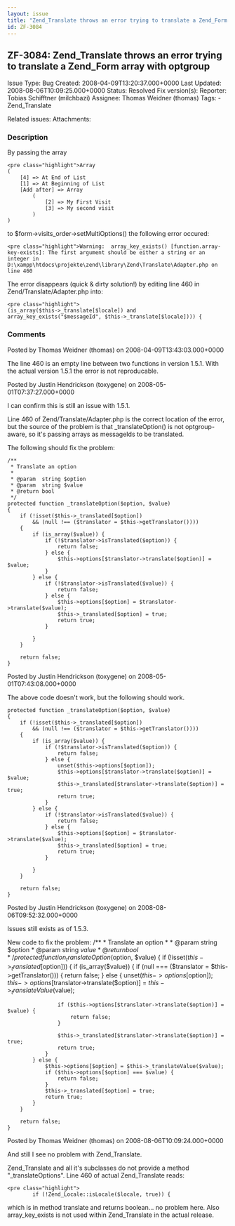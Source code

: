 ```yaml
---
layout: issue
title: "Zend_Translate throws an error trying to translate a Zend_Form array with optgroup"
id: ZF-3084
---
```


ZF-3084: Zend\_Translate throws an error trying to translate a Zend\_Form array with optgroup
---------------------------------------------------------------------------------------------

 Issue Type: Bug Created: 2008-04-09T13:20:37.000+0000 Last Updated: 2008-08-06T10:09:25.000+0000 Status: Resolved Fix version(s): 
 Reporter:  Tobias Schifftner (milchbazi)  Assignee:  Thomas Weidner (thomas)  Tags: - Zend\_Translate
 
 Related issues: 
 Attachments: 
### Description

By passing the array

 
    <pre class="highlight">Array
    (
        [4] => At End of List
        [1] => At Beginning of List
        [Add after] => Array
            (
                [2] => My First Visit
                [3] => My second visit
            )
    )


to $form->visits\_order->setMultiOptions() the following error occured:

 
    <pre class="highlight">Warning:  array_key_exists() [function.array-key-exists]: The first argument should be either a string or an integer in D:\xampp\htdocs\projekte\zend\library\Zend\Translate\Adapter.php on line 460


The error disappears (quick & dirty solution!) by editing line 460 in Zend/Translate/Adapter.php into:

 
    <pre class="highlight">
    (is_array($this->_translate[$locale]) and array_key_exists("$messageId", $this->_translate[$locale]))) { 


 

 

### Comments

Posted by Thomas Weidner (thomas) on 2008-04-09T13:43:03.000+0000

The line 460 is an empty line between two functions in version 1.5.1. With the actual version 1.5.1 the error is not reproducable.

 

 

Posted by Justin Hendrickson (toxygene) on 2008-05-01T07:37:27.000+0000

I can confirm this is still an issue with 1.5.1.

Line 460 of Zend/Translate/Adapter.php is the correct location of the error, but the source of the problem is that \_translateOption() is not optgroup-aware, so it's passing arrays as messageIds to be translated.

The following should fix the problem:

 
    /**
     * Translate an option
     *
     * @param  string $option
     * @param  string $value
     * @return bool
     */
    protected function _translateOption($option, $value)
    {
        if (!isset($this->_translated[$option])
            && (null !== ($translator = $this->getTranslator())))
        {
            if (is_array($value)) {
                if (!$translator->isTranslated($option)) {
                    return false;
                } else {
                    $this->options[$translator->translate($option)] = $value;
                }
            } else {
                if (!$translator->isTranslated($value)) {
                    return false;
                } else {
                    $this->options[$option] = $translator->translate($value);
                    $this->_translated[$option] = true;
                    return true;
                }
    
            }
        }
    
        return false;
    }


 

 

Posted by Justin Hendrickson (toxygene) on 2008-05-01T07:43:08.000+0000

The above code doesn't work, but the following should work.

 
    protected function _translateOption($option, $value)
    {
        if (!isset($this->_translated[$option])
            && (null !== ($translator = $this->getTranslator())))
        {
            if (is_array($value)) {
                if (!$translator->isTranslated($option)) {
                    return false;
                } else {
                    unset($this->options[$option]);
                    $this->options[$translator->translate($option)] = $value;
                    $this->_translated[$translator->translate($option)] = true;
                    return true;
                }
            } else {
                if (!$translator->isTranslated($value)) {
                    return false;
                } else {
                    $this->options[$option] = $translator->translate($value);
                    $this->_translated[$option] = true;
                    return true;
                }
    
            }
        }
    
        return false;
    }


 

 

Posted by Justin Hendrickson (toxygene) on 2008-08-06T09:52:32.000+0000

Issues still exists as of 1.5.3.

New code to fix the problem:         /**
         * Translate an option
         *
         * @param  string $option
         * @param  string $value
         * @return bool
         */
        protected function _translateOption($option, $value)
        {
            if (!isset($this->_translated[$option])) {
                if (is_array($value)) {
                    if (null === ($translator = $this->getTranslator())) {
                        return false;
                    } else {
                        unset($this->options[$option]);
                        $this->options[$translator->translate($option)] = $this->_translateValue($value);

 
                    if ($this->options[$translator->translate($option)] = $value) {
                        return false;
                    }
    
                    $this->_translated[$translator->translate($option)] = true;
                    return true;
                }
            } else {
                $this->options[$option] = $this->_translateValue($value);
                if ($this->options[$option] === $value) {
                    return false;
                }
                $this->_translated[$option] = true;
                return true;
            }
        }
    
        return false;
    }


 

 

Posted by Thomas Weidner (thomas) on 2008-08-06T10:09:24.000+0000

And still I see no problem with Zend\_Translate.

Zend\_Translate and all it's subclasses do not provide a method "\_translateOptions". Line 460 of actual Zend\_Translate reads:

 
    <pre class="highlight">
            if (!Zend_Locale::isLocale($locale, true)) {


which is in method translate and returns boolean... no problem here. Also array\_key\_exists is not used within Zend\_Translate in the actual release.

 

 
